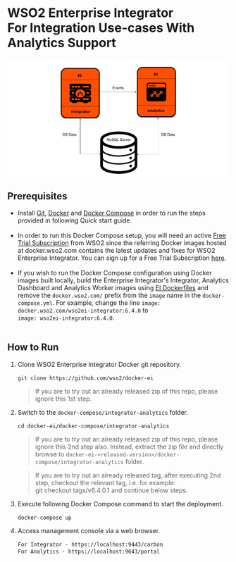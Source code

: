 # WSO2 Enterprise Integrator <br> For Integration Use-cases With Analytics Support

![alt tag](deployment-diagram.png)

## Prerequisites

 * Install [Git](https://git-scm.com/book/en/v2/Getting-Started-Installing-Git), [Docker](https://www.docker.com/get-docker) and [Docker Compose](https://docs.docker.com/compose/install/#install-compose)
   in order to run the steps provided in following Quick start guide. <br><br>
 * In order to run this Docker Compose setup, you will need an active [Free Trial Subscription](https://wso2.com/free-trial-subscription) 
   from WSO2 since the referring Docker images hosted at docker.wso2.com contains the latest updates and fixes for WSO2 Enterprise Integrator. You can sign up for a Free Trial Subscription [here](https://wso2.com/free-trial-subscription). <br><br>
 * If you wish to run the Docker Compose configuration using Docker images built locally, build the Enterprise Integrator's Integrator, Analytics Dashboard and Analytics Worker
   images using [EI Dockerfiles](../../dockerfiles) and remove the `docker.wso2.com/` prefix from the `image` name in the `docker-compose.yml`.
   For example, change the line `image: docker.wso2.com/wso2ei-integrator:6.4.0` to <br> `image: wso2ei-integrator:6.4.0`. <br><br>
       
## How to Run


  1. Clone WSO2 Enterprise Integrator Docker git repository.
     ```
     git clone https://github.com/wso2/docker-ei
     ```
     > If you are to try out an already released zip of this repo, please ignore this 1st step. 

  2. Switch to the `docker-compose/integrator-analytics` folder.
     ```
     cd docker-ei/docker-compose/integrator-analytics
     ```
     > If you are to try out an already released zip of this repo, please ignore this 2nd step also. 
     Instead, extract the zip file and directly browse to `docker-ei-<released-version>/docker-compose/integrator-analytics` folder. 
     
     > If you are to try out an already released tag, after executing 2nd step, checkout the relevant tag, 
     i.e. for example: <br> git checkout tags/v6.4.0.1 and continue below steps.

  3. Execute following Docker Compose command to start the deployment.
     ```
     docker-compose up
     ```
       
  4. Access management console via a web browser.
     ```
     For Integrator - https://localhost:9443/carbon
     For Analytics - https://localhost:9643/portal
     ```
